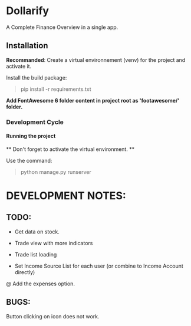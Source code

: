 # Dollarify

A Complete Finance Overview in a single app.

## Installation

**Recommanded**: Create a virtual environnement (venv) for the project and activate it.

Install the build package:
> pip install -r requirements.txt

**Add FontAwesome 6 folder content in project root as 'footawesome/' folder.**

### Development Cycle

#### Running the project

** Don't forget to activate the virtual environment. **

Use the command:
> python manage.py runserver


# DEVELOPMENT NOTES:

## TODO:
- Get data on stock.
- Trade view with more indicators
- Trade list loading

- Set Income Source List for each user (or combine to Income Account directly)

@ Add the expenses option.

## BUGS:
Button clicking on icon does not work.